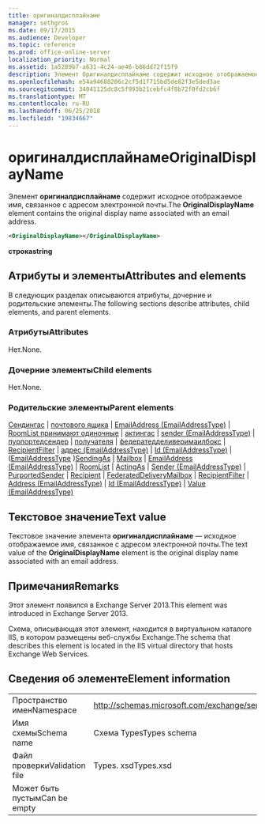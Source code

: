 ```yaml
---
title: оригиналдисплайнаме
manager: sethgros
ms.date: 09/17/2015
ms.audience: Developer
ms.topic: reference
ms.prod: office-online-server
localization_priority: Normal
ms.assetid: 1a5289b7-a631-4c24-ae46-b86dd72f15f9
description: Элемент Оригиналдисплайнаме содержит исходное отображаемое имя, связанное с адресом электронной почты.
ms.openlocfilehash: e54a94688206c2cf5d1f715bd5de82f3e5ded3ae
ms.sourcegitcommit: 34041125dc8c5f993b21cebfc4f8b72f0fd2cb6f
ms.translationtype: MT
ms.contentlocale: ru-RU
ms.lasthandoff: 06/25/2018
ms.locfileid: "19834667"
---
```

# <a name="originaldisplayname"></a><span data-ttu-id="58bc2-103">оригиналдисплайнаме</span><span class="sxs-lookup"><span data-stu-id="58bc2-103">OriginalDisplayName</span></span>

<span data-ttu-id="58bc2-104">Элемент **оригиналдисплайнаме** содержит исходное отображаемое имя, связанное с адресом электронной почты.</span><span class="sxs-lookup"><span data-stu-id="58bc2-104">The **OriginalDisplayName** element contains the original display name associated with an email address.</span></span> 
  
```XML
<OriginalDisplayName></OriginalDisplayName>
```

 <span data-ttu-id="58bc2-105">**строка**</span><span class="sxs-lookup"><span data-stu-id="58bc2-105">**string**</span></span>
## <a name="attributes-and-elements"></a><span data-ttu-id="58bc2-106">Атрибуты и элементы</span><span class="sxs-lookup"><span data-stu-id="58bc2-106">Attributes and elements</span></span>

<span data-ttu-id="58bc2-107">В следующих разделах описываются атрибуты, дочерние и родительские элементы.</span><span class="sxs-lookup"><span data-stu-id="58bc2-107">The following sections describe attributes, child elements, and parent elements.</span></span>
  
### <a name="attributes"></a><span data-ttu-id="58bc2-108">Атрибуты</span><span class="sxs-lookup"><span data-stu-id="58bc2-108">Attributes</span></span>

<span data-ttu-id="58bc2-109">Нет.</span><span class="sxs-lookup"><span data-stu-id="58bc2-109">None.</span></span>
  
### <a name="child-elements"></a><span data-ttu-id="58bc2-110">Дочерние элементы</span><span class="sxs-lookup"><span data-stu-id="58bc2-110">Child elements</span></span>

<span data-ttu-id="58bc2-111">Нет.</span><span class="sxs-lookup"><span data-stu-id="58bc2-111">None.</span></span>
  
### <a name="parent-elements"></a><span data-ttu-id="58bc2-112">Родительские элементы</span><span class="sxs-lookup"><span data-stu-id="58bc2-112">Parent elements</span></span>

<span data-ttu-id="58bc2-113">[Сендингас](sendingas.md) | [почтового ящика](mailbox.md) | [EmailAddress (EmailAddressType)](emailaddress-emailaddresstype.md) | [RoomList принимают одиночные](roomlist.md) | [актингас](actingas.md) | [sender (EmailAddressType)](sender-emailaddresstype.md) | [пурпортедсендер](purportedsender.md) | [получателя](recipient.md) | [федератедделиверимаилбокс](federateddeliverymailbox.md) | [RecipientFilter](recipientfilter.md) | [адрес (EmailAddressType)](address-emailaddresstype.md) | [Id (EmailAddressType)](id-emailaddresstype.md) | ([EmailAddressType](value-emailaddresstype.md) )</span><span class="sxs-lookup"><span data-stu-id="58bc2-113">[SendingAs](sendingas.md) | [Mailbox](mailbox.md) | [EmailAddress (EmailAddressType)](emailaddress-emailaddresstype.md) | [RoomList](roomlist.md) | [ActingAs](actingas.md) | [Sender (EmailAddressType)](sender-emailaddresstype.md) | [PurportedSender](purportedsender.md) | [Recipient](recipient.md) | [FederatedDeliveryMailbox](federateddeliverymailbox.md) | [RecipientFilter](recipientfilter.md) | [Address (EmailAddressType)](address-emailaddresstype.md) | [Id (EmailAddressType)](id-emailaddresstype.md) | [Value (EmailAddressType)](value-emailaddresstype.md)</span></span>
  
## <a name="text-value"></a><span data-ttu-id="58bc2-114">Текстовое значение</span><span class="sxs-lookup"><span data-stu-id="58bc2-114">Text value</span></span>

<span data-ttu-id="58bc2-115">Текстовое значение элемента **оригиналдисплайнаме** — исходное отображаемое имя, связанное с адресом электронной почты.</span><span class="sxs-lookup"><span data-stu-id="58bc2-115">The text value of the **OriginalDisplayName** element is the original display name associated with an email address.</span></span> 
  
## <a name="remarks"></a><span data-ttu-id="58bc2-116">Примечания</span><span class="sxs-lookup"><span data-stu-id="58bc2-116">Remarks</span></span>

<span data-ttu-id="58bc2-117">Этот элемент появился в Exchange Server 2013.</span><span class="sxs-lookup"><span data-stu-id="58bc2-117">This element was introduced in Exchange Server 2013.</span></span>
  
<span data-ttu-id="58bc2-118">Схема, описывающая этот элемент, находится в виртуальном каталоге IIS, в котором размещены веб-службы Exchange.</span><span class="sxs-lookup"><span data-stu-id="58bc2-118">The schema that describes this element is located in the IIS virtual directory that hosts Exchange Web Services.</span></span>
  
## <a name="element-information"></a><span data-ttu-id="58bc2-119">Сведения об элементе</span><span class="sxs-lookup"><span data-stu-id="58bc2-119">Element information</span></span>

|||
|:-----|:-----|
|<span data-ttu-id="58bc2-120">Пространство имен</span><span class="sxs-lookup"><span data-stu-id="58bc2-120">Namespace</span></span>  <br/> |http://schemas.microsoft.com/exchange/services/2006/types  <br/> |
|<span data-ttu-id="58bc2-121">Имя схемы</span><span class="sxs-lookup"><span data-stu-id="58bc2-121">Schema name</span></span>  <br/> |<span data-ttu-id="58bc2-122">Схема Types</span><span class="sxs-lookup"><span data-stu-id="58bc2-122">Types schema</span></span>  <br/> |
|<span data-ttu-id="58bc2-123">Файл проверки</span><span class="sxs-lookup"><span data-stu-id="58bc2-123">Validation file</span></span>  <br/> |<span data-ttu-id="58bc2-124">Types. xsd</span><span class="sxs-lookup"><span data-stu-id="58bc2-124">Types.xsd</span></span>  <br/> |
|<span data-ttu-id="58bc2-125">Может быть пустым</span><span class="sxs-lookup"><span data-stu-id="58bc2-125">Can be empty</span></span>  <br/> ||
   

